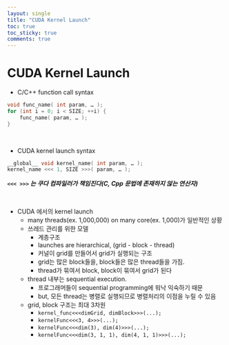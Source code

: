 ```yaml
---
layout: single
title: "CUDA Kernel Launch"
toc: true
toc_sticky: true
comments: true
---
```


# CUDA Kernel Launch

- C/C++ function call syntax

```cpp
void func_name( int param, … );
for (int i = 0; i < SIZE; ++i) {
    func_name( param, … );
}
```

<br>

- CUDA kernel launch syntax
```cpp
__global__ void kernel_name( int param, … );
kernel_name <<< 1, SIZE >>>( param, … );
``` 
___`<<< >>>` 는 쿠다 컴파일러가 책임진다(C, Cpp 문법에 존재하지 않는 연산자)___

<br>

- CUDA 에서의 kernel launch
    - many threads(ex. 1,000,000) on many core(ex. 1,000)가 일반적인 상황
     - 쓰레드 관리를 위한 모델 
        - 계층구조
        - launches are hierarchical, (grid - block - thread)
        - 커널이 grid를 만들어서 grid가 실행되는 구조
        - grid는 많은 block들을, block들은 많은 thread들을 가짐.
        - thread가 묶여서 block, block이 묶여서 grid가 된다
    - thread 내부는 sequential execution.
        - 프로그래머들이 sequential programming에 워낙 익숙하기 때문
        - but, 모든 thread는 병렬로 실행되므로 병렬처리의 이점을 누릴 수 있음
    - grid, block 구조는 최대 3차원
        - `kernel_func<<<dimGrid, dimBlock>>>(...);`
        - `kernelFunc<<<3, 4>>>(...);`
        - `kernelFunc<<<dim(3), dim(4)>>>(...);`
        - `kernelFunc<<<dim(3, 1, 1), dim(4, 1, 1)>>>(...);`

<br>